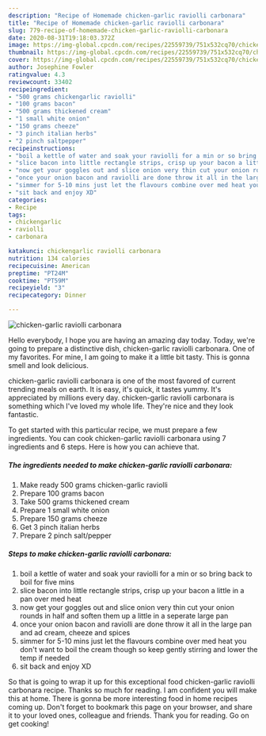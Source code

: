 ```yaml
---
description: "Recipe of Homemade chicken-garlic raviolli carbonara"
title: "Recipe of Homemade chicken-garlic raviolli carbonara"
slug: 779-recipe-of-homemade-chicken-garlic-raviolli-carbonara
date: 2020-08-31T19:18:03.372Z
image: https://img-global.cpcdn.com/recipes/22559739/751x532cq70/chicken-garlic-raviolli-carbonara-recipe-main-photo.jpg
thumbnail: https://img-global.cpcdn.com/recipes/22559739/751x532cq70/chicken-garlic-raviolli-carbonara-recipe-main-photo.jpg
cover: https://img-global.cpcdn.com/recipes/22559739/751x532cq70/chicken-garlic-raviolli-carbonara-recipe-main-photo.jpg
author: Josephine Fowler
ratingvalue: 4.3
reviewcount: 33402
recipeingredient:
- "500 grams chickengarlic raviolli"
- "100 grams bacon"
- "500 grams thickened cream"
- "1 small white onion"
- "150 grams cheeze"
- "3 pinch italian herbs"
- "2 pinch saltpepper"
recipeinstructions:
- "boil a kettle of water and soak your raviolli for a min or so bring back to boil for five mins"
- "slice bacon into little rectangle strips, crisp up your bacon a little in a pan over med heat"
- "now get your goggles out and slice onion very thin cut your onion rounds in half and soften them up a little in a seperate large pan"
- "once your onion bacon and raviolli are done throw it all in the large pan and ad cream, cheeze and spices"
- "simmer for 5-10 mins just let the flavours combine over med heat you don&#39;t want to boil the cream though so keep gently stirring and lower the temp if needed"
- "sit back and enjoy XD"
categories:
- Recipe
tags:
- chickengarlic
- raviolli
- carbonara

katakunci: chickengarlic raviolli carbonara 
nutrition: 134 calories
recipecuisine: American
preptime: "PT24M"
cooktime: "PT59M"
recipeyield: "3"
recipecategory: Dinner

---
```



![chicken-garlic raviolli carbonara](https://img-global.cpcdn.com/recipes/22559739/751x532cq70/chicken-garlic-raviolli-carbonara-recipe-main-photo.jpg)

Hello everybody, I hope you are having an amazing day today. Today, we're going to prepare a distinctive dish, chicken-garlic raviolli carbonara. One of my favorites. For mine, I am going to make it a little bit tasty. This is gonna smell and look delicious.

chicken-garlic raviolli carbonara is one of the most favored of current trending meals on earth. It is easy, it's quick, it tastes yummy. It's appreciated by millions every day. chicken-garlic raviolli carbonara is something which I've loved my whole life. They're nice and they look fantastic.




To get started with this particular recipe, we must prepare a few ingredients. You can cook chicken-garlic raviolli carbonara using 7 ingredients and 6 steps. Here is how you can achieve that.

<!--inarticleads1-->

##### The ingredients needed to make chicken-garlic raviolli carbonara:

1. Make ready 500 grams chicken-garlic raviolli
1. Prepare 100 grams bacon
1. Take 500 grams thickened cream
1. Prepare 1 small white onion
1. Prepare 150 grams cheeze
1. Get 3 pinch italian herbs
1. Prepare 2 pinch salt/pepper




<!--inarticleads2-->

##### Steps to make chicken-garlic raviolli carbonara:

1. boil a kettle of water and soak your raviolli for a min or so bring back to boil for five mins
1. slice bacon into little rectangle strips, crisp up your bacon a little in a pan over med heat
1. now get your goggles out and slice onion very thin cut your onion rounds in half and soften them up a little in a seperate large pan
1. once your onion bacon and raviolli are done throw it all in the large pan and ad cream, cheeze and spices
1. simmer for 5-10 mins just let the flavours combine over med heat you don&#39;t want to boil the cream though so keep gently stirring and lower the temp if needed
1. sit back and enjoy XD




So that is going to wrap it up for this exceptional food chicken-garlic raviolli carbonara recipe. Thanks so much for reading. I am confident you will make this at home. There is gonna be more interesting food in home recipes coming up. Don't forget to bookmark this page on your browser, and share it to your loved ones, colleague and friends. Thank you for reading. Go on get cooking!
